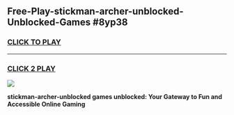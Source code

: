 
## Free-Play-stickman-archer-unblocked-Unblocked-Games #8yp38
<h3>
<a href="https://news.freeplayer.one?title=stickman-archer-unblocked&ref=8M">CLICK TO PLAY</a></h3>
<hr>

<h3>
<a href="https://news.freeplayer.one?title=stickman-archer-unblocked&ref=8M">CLICK 2 PLAY</a>
  
</h3>

<a href="https://news.freeplayer.one?title=stickman-archer-unblocked&ref=8M"><img src="https://clearcache.store/games.png"></a>


**stickman-archer-unblocked games unblocked: Your Gateway to Fun and Accessible Online Gaming**
